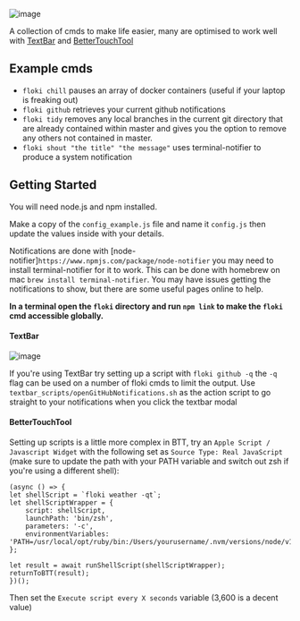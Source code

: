 ![image](https://user-images.githubusercontent.com/52404579/131706825-98a7b3f8-e249-47c3-b0a4-bc56b9864040.png)


A collection of cmds to make life easier, many are optimised to work well with [TextBar](http://richsomerfield.com/apps/textbar/) and [BetterTouchTool](https://www.folivora.ai/)

## Example cmds

- `floki chill` pauses an array of docker containers (useful if your laptop is freaking out)
- `floki github` retrieves your current github notifications
- `floki tidy` removes any local branches in the current git directory that are already contained within master and gives you the option to remove any others not contained in master.
- `floki shout "the title" "the message"` uses terminal-notifier to produce a system notification

## Getting Started

You will need node.js and npm installed.

Make a copy of the `config_example.js` file and name it `config.js` then update the values inside with your details.

Notifications are done with [node-notifier]`https://www.npmjs.com/package/node-notifier` you may need to install terminal-notifier for it to work. This can be done with homebrew on mac `brew install terminal-notifier`. You may have issues getting the notifications to show, but there are some useful pages online to help.

**In a terminal open the `floki` directory and run `npm link` to make the `floki` cmd accessible globally.**

#### TextBar

![image](https://user-images.githubusercontent.com/52404579/133063595-dedaf0c0-50b2-4548-a6a1-7f962d8285ec.png)

If you're using TextBar try setting up a script with `floki github -q` the `-q` flag can be used on a number of floki cmds to limit the output. Use `textbar_scripts/openGitHubNotifications.sh` as the action script to go straight to your notifications when you click the textbar modal

#### BetterTouchTool

Setting up scripts is a little more complex in BTT, try an `Apple Script / Javascript Widget` with the following set as `Source Type: Real JavaScript` (make sure to update the path with your PATH variable and switch out zsh if you're using a different shell):

```
(async () => {
let shellScript = `floki weather -qt`;
let shellScriptWrapper = {
    script: shellScript,
    launchPath: 'bin/zsh',
    parameters: '-c',
    environmentVariables: 'PATH=/usr/local/opt/ruby/bin:/Users/yourusername/.nvm/versions/node/v10.17.0/bin:/usr/local/bin:/usr/bin:/bin:/usr/sbin:/sbin:/usr/local/bin/floki';
};

let result = await runShellScript(shellScriptWrapper);
returnToBTT(result);
})();
```

Then set the `Execute script every X seconds` variable (3,600 is a decent value)
